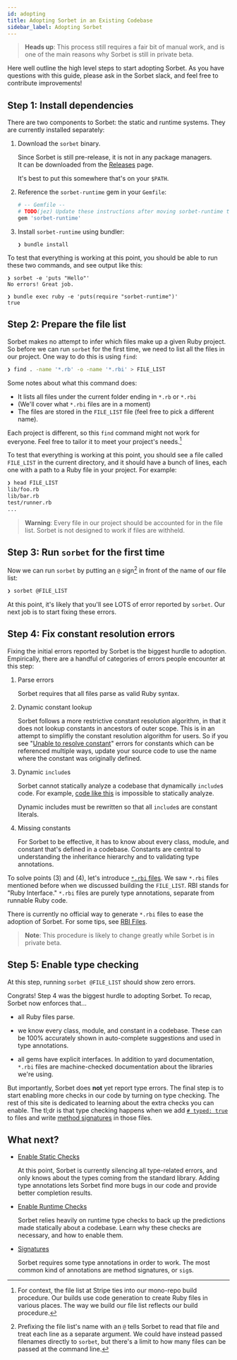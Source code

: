 ```yaml
---
id: adopting
title: Adopting Sorbet in an Existing Codebase
sidebar_label: Adopting Sorbet
---
```


> **Heads up**: This process still requires a fair bit of manual work, and is
> one of the main reasons why Sorbet is still in private beta.

Here well outline the high level steps to start adopting Sorbet. As you have
questions with this guide, please ask in the Sorbet slack, and feel free to
contribute improvements!


## Step 1: Install dependencies

<!-- TODO(jez) How to install sorbet from a package manager / gem -->

There are two components to Sorbet: the static and runtime systems. They are
currently installed separately:

1.  Download the `sorbet` binary.

    Since Sorbet is still pre-release, it is not in any package managers.\
    It can be downloaded from the [Releases] page.

    It's best to put this somewhere that's on your `$PATH`.

1.  Reference the `sorbet-runtime` gem in your `Gemfile`:

    ```ruby
    # -- Gemfile --
    # TODO(jez) Update these instructions after moving sorbet-runtime to monorepo
    gem 'sorbet-runtime'
    ```

1.  Install `sorbet-runtime` using bundler:

    ```shell
    ❯ bundle install
    ```

[Releases]: https://github.com/stripe/sorbet/releases

To test that everything is working at this point, you should be able to run
these two commands, and see output like this:

```plain
❯ sorbet -e 'puts "Hello"'
No errors! Great job.
```

```plain
❯ bundle exec ruby -e 'puts(require "sorbet-runtime")'
true
```


## Step 2: Prepare the file list

Sorbet makes no attempt to infer which files make up a given Ruby project. So
before we can run `sorbet` for the first time, we need to list all the files in
our project. One way to do this is using `find`:

```bash
❯ find . -name '*.rb' -o -name '*.rbi' > FILE_LIST
```

Some notes about what this command does:

- It lists all files under the current folder ending in `*.rb` or `*.rbi`
- (We'll cover what `*.rbi` files are in a moment)
- The files are stored in the `FILE_LIST` file (feel free to pick a different
  name).

Each project is different, so this `find` command might not work for everyone.
Feel free to tailor it to meet your project's needs.[^file-list]

[^file-list]: For context, the file list at Stripe ties into our mono-repo build
procedure. Our builds use code generation to create Ruby files in various
places. The way we build our file list reflects our build procedure.

To test that everything is working at this point, you should see a file called
`FILE_LIST` in the current directory, and it should have a bunch of lines, each
one with a path to a Ruby file in your project. For example:

```bash
❯ head FILE_LIST
lib/foo.rb
lib/bar.rb
test/runner.rb
...
```

> **Warning**: Every file in our project should be accounted for in the file
> list. Sorbet is not designed to work if files are withheld.


## Step 3: Run `sorbet` for the first time

Now we can run `sorbet` by putting an `@` sign[^at-sign] in front of the name of
our file list:

[^at-sign]: Prefixing the file list's name with an `@` tells Sorbet to read that
file and treat each line as a separate argument. We could have instead passed
filenames directly to `sorbet`, but there's a limit to how many files can be
passed at the command line.

```bash
❯ sorbet @FILE_LIST
```

At this point, it's likely that you'll see LOTS of error reported by `sorbet`.
Our next job is to start fixing these errors.


## Step 4: Fix constant resolution errors

Fixing the initial errors reported by Sorbet is the biggest hurdle to adoption.
Empirically, there are a handful of categories of errors people encounter at
this step:

1.  Parse errors

    Sorbet requires that all files parse as valid Ruby syntax.

2.  Dynamic constant lookup

    Sorbet follows a more restrictive constant resolution algorithm, in that it
    does not lookup constants in ancestors of outer scope. This is in an attempt
    to simplifly the constant resolution algorithm for users. So if you see
    "[Unable to resolve constant][dynamic-ancestor]" errors for constants which
    can be referenced multiple ways, update your source code to use the name
    where the constant was originally defined.

3.  Dynamic `include`s

    Sorbet cannot statically analyze a codebase that dynamically `include`s
    code. For example, [code like this][rand-include] is impossible to
    statically analyze.

    Dynamic includes must be rewritten so that all `include`s are constant
    literals.

4.  Missing constants

    For Sorbet to be effective, it has to know about every class, module, and
    constant that's defined in a codebase. Constants are central to
    understanding the inheritance hierarchy and to validating type annotations.

[dynamic-ancestor]: https://sorbet.run/#class%20Parent%0A%20%20A%20%3D%201%0Aend%0A%0Aclass%20Child%20%3C%20Parent%3B%20end%0A%0A%23%20Sorbet%20reports%20an%20error%2C%20even%20though%20in%20Ruby%20this%20works%0Aputs%20Child%3A%3AA%20%20%23%20error%3A%20Unable%20to%20resolve%20constant%20%60A%60%0A%0A%23%20Do%20this%20instead%0Aputs%20Parent%3A%3AA

[rand-include]: https://sorbet.run/#module%20A%3B%20end%0Amodule%20B%3B%20end%0A%20%20%0Adef%20x%0A%20%20rand.round%20%3D%3D%200%20%3F%20A%20%3A%20B%0Aend%0A%20%20%0Aclass%20Main%0A%20%20include%20x%0Aend

To solve points (3) and (4), let's introduce [`*.rbi` files](rbi.md). We saw
`*.rbi` files mentioned before when we discussed building the `FILE_LIST`. RBI
stands for "Ruby Interface." `*.rbi` files are purely type annotations, separate
from runnable Ruby code.

There is currently no official way to generate `*.rbi` files to ease the
adoption of Sorbet. For some tips, see [RBI Files](rbi.md).

> **Note**: This procedure is likely to change greatly while Sorbet is in
> private beta.

<!-- TODO(jez) Replace these instructions when we have a concrete way to generate rbi's -->


## Step 5: Enable type checking

At this step, running `sorbet @FILE_LIST` should show zero errors.

Congrats! Step 4 was the biggest hurdle to adopting Sorbet. To recap, Sorbet now
enforces that...

- all Ruby files parse.

- we know every class, module, and constant in a codebase. These can be 100%
  accurately shown in auto-complete suggestions and used in type annotations.

- all gems have explicit interfaces. In addition to yard documentation, `*.rbi`
  files are machine-checked documentation about the libraries we're using.

But importantly, Sorbet does **not** yet report type errors. The final step is
to start enabling more checks in our code by turning on type checking. The rest
of this site is dedicated to learning about the extra checks you can enable. The
tl;dr is that type checking happens when we add [`# typed: true`](static.md) to
files and write [method signatures](sigs.md) in those files.

## What next?

- [Enable Static Checks](static.md)

  At this point, Sorbet is currently silencing all type-related errors, and only
  knows about the types coming from the standard library. Adding type
  annotations lets Sorbet find more bugs in our code and provide better
  completion results.

- [Enable Runtime Checks](runtime.md)

  Sorbet relies heavily on runtime type checks to back up the predictions made
  statically about a codebase. Learn why these checks are necessary, and how to
  enable them.

- [Signatures](sigs.md)

  Sorbet requires some type annotations in order to work. The most common kind
  of annotations are method signatures, or `sig`s.
